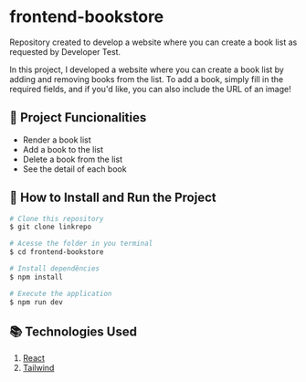 # frontend-bookstore
Repository created to develop a website where you can create a book list as requested by Developer Test.

In this project, I developed a website where you can create a book list by adding and removing books from the list.
To add a book, simply fill in the required fields, and if you'd like, you can also include the URL of an image!


## 📱 Project Funcionalities
* Render a book list
* Add a book to the list
* Delete a book from the list
* See the detail of each book

## 📝 How to Install and Run the Project
```bash
# Clone this repository
$ git clone linkrepo

# Acesse the folder in you terminal
$ cd frontend-bookstore

# Install dependêncies
$ npm install

# Execute the application
$ npm run dev
```

## 📚 Technologies Used
1. [React](https://pt-br.reactjs.org/)
2. [Tailwind](https://tailwindcss.com/)
